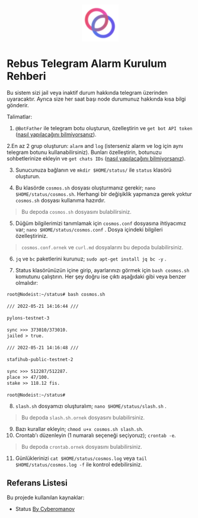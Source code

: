 <p align="center">
  <img height="100" height="auto" src="https://raw.githubusercontent.com/Nodeist/Kurulumlar/main/logos/rebus.png">
</p>

# Rebus Telegram Alarm Kurulum Rehberi
Bu sistem sizi jail veya inaktif durum hakkında telegram üzerinden uyaracaktır. Ayrıca size her saat başı node durumunuz hakkında kısa bilgi gönderir.

Talimatlar:

1. `@BotFather` ile telegram botu oluşturun, özelleştirin ve `get bot API token` ([nasıl yapılacağını bilmiyorsanız](https://www.siteguarding.com/en/how-to-get-telegram-bot-api-token)).

2.En az 2 grup oluşturun: `alarm` and `log` (isterseniz alarm ve log için aynı telegram botunu kullanabilirsiniz). Bunları özelleştirin, botunuzu sohbetlerinize ekleyin ve `get chats IDs` ([nasıl yapılacağını bilmiyorsanız](https://stackoverflow.com/questions/32423837/telegram-bot-how-to-get-a-group-chat-id)).

3. Sunucunuza bağlanın ve `mkdir $HOME/status/` ile `status` klasörü oluşturun.

4. Bu klasörde `cosmos.sh` dosyası oluşturmanız gerekir; `nano $HOME/status/cosmos.sh`. Herhangi bir değişiklik yapmanıza gerek yoktur `cosmos.sh` dosyası kullanıma hazırdır.
> Bu depoda `cosmos.sh` dosyasını bulabilirsiniz.

5. Düğüm bilgilerimizi tanımlamak için `cosmos.conf` dosyasına ihtiyacımız var; `nano $HOME/status/cosmos.conf` . Dosya içindeki bilgileri özelleştiriniz.
> `cosmos.conf.ornek` ve `curl.md` dosyalarını bu depoda bulabilirsiniz.

6. `jq` ve `bc` paketlerini kurunuz; `sudo apt-get install jq bc -y` .

7. Status klasörünüzün içine girip, ayarlarınızı görmek için `bash cosmos.sh` komutunu çalıştırın. Her şey doğru ise çıktı aşağıdaki gibi veya benzer olmalıdır:

```
root@Nodeist:~/status# bash cosmos.sh

/// 2022-05-21 14:16:44 ///

pylons-testnet-3

sync >>> 373010/373010.
jailed > true.

/// 2022-05-21 14:16:48 ///

stafihub-public-testnet-2

sync >>> 512287/512287.
place >> 47/100.
stake >> 118.12 fis.

root@Nodeist:~/status#
```

8. `slash.sh` dosyamızı oluşturalım; `nano $HOME/status/slash.sh` .
> Bu depoda `slash.sh.ornek` dosyasını bulabilirsiniz.
9. Bazı kurallar ekleyin; `chmod u+x cosmos.sh slash.sh`.
10. Crontab'ı düzenleyin (1 numaralı seçeneği seçiyoruz); `crontab -e`.
> Bu depoda `crontab.ornek` dosyasını bulabilirsiniz.
11. Günlüklerinizi `cat $HOME/status/cosmos.log` veya `tail $HOME/status/cosmos.log -f` ile kontrol edebilirsiniz.


## Referans Listesi
Bu projede kullanılan kaynaklar:
- Status [By Cyberomanov](https://github.com/cyberomanov)
